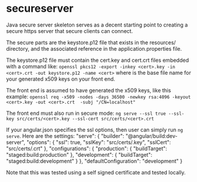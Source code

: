 # secureserver
Java secure server skeleton serves as a decent starting point to
creating a secure https server that secure clients can connect.

The secure parts are the keystore.p12 file that exists in
the resources/ directory, and the associated reference in
the application.properties file.

The keystore.p12 file must contain the cert.key and cert.crt files
embedded with a command like:
`openssl pkcs12 -export -inkey <cert>.key -in <cert>.crt -out keystore.p12 -name <cert>`
where <cert> is the base file name for your generated x509 keys on your front end.

The front end is assumed to have generated the x509 keys, like this example:
`openssl req -x509 -nodes -days 36500 -newkey rsa:4096 -keyout <cert>.key -out <cert>.crt  -subj "/CN=localhost"`

The front end must also run in secure mode:
`ng serve --ssl true --ssl-key src/certs/<cert>.key --ssl-cert src/certs/<cert>.crt`

If your angular.json specifies the ssl options, then user can simply run `ng serve`.
Here are the settings:
"serve": {
  "builder": "@angular/build:dev-server",
  "options": {
    "ssl": true,
    "sslKey": "src/certs/<cert>.key",
    "sslCert": "src/certs/<cert>.crt"
  },
  "configurations": {
    "production": {
      "buildTarget": "staged:build:production"
    },
    "development": {
      "buildTarget": "staged:build:development"
    }
  },
  "defaultConfiguration": "development"
}

Note that this was tested using a self signed certificate and tested locally.

